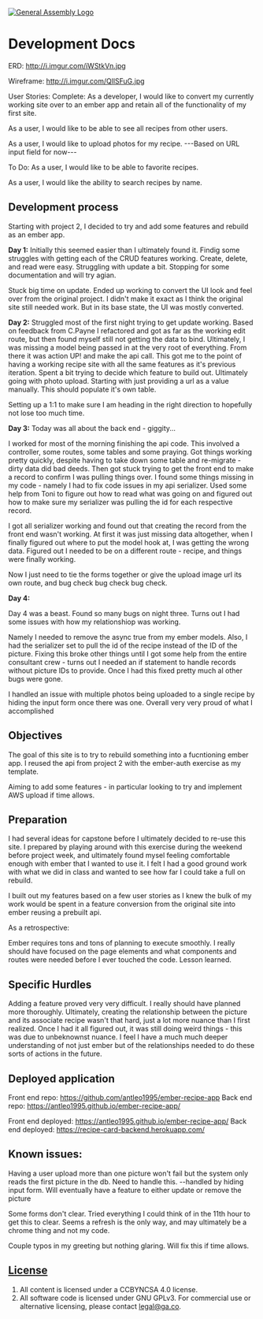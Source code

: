 [![General Assembly Logo](https://camo.githubusercontent.com/1a91b05b8f4d44b5bbfb83abac2b0996d8e26c92/687474703a2f2f692e696d6775722e636f6d2f6b6538555354712e706e67)](https://generalassemb.ly/education/web-development-immersive)

# Development Docs

ERD: http://i.imgur.com/iWStkVn.jpg

Wireframe: http://i.imgur.com/QllSFuG.jpg

User Stories:
Complete:
As a developer, I would like to convert my currently working site over to an ember app and retain all of the functionality of my first site.

As a user, I would like to be able to see all recipes from other users.

As a user, I would like to upload photos for my recipe.
---Based on URL input field for now---

To Do:
As a user, I would like to be able to favorite recipes.

As a user, I would like the ability to search recipes by name.



## Development process

Starting with project 2, I decided to try and add some features and rebuild as an ember app.

**Day 1:**
Initially this seemed easier than I ultimately found it. Findig some struggles with getting each of the CRUD features working.
Create, delete, and read were easy. Struggling with update a bit. Stopping for some documentation and will try agian.

Stuck big time on update. Ended up working to convert the UI look and feel over from the original project. I didn't make it exact as I think the original site still needed work. But in its base state, the UI was mostly converted.

**Day 2:**
Struggled most of the first night trying to get update working. Based on feedback from C.Payne I refactored and got as far as the working edit route, but then found myself still not getting the data to bind. Ultimately, I was missing a model being passed
in at the very root of everything. From there it was action UP! and make the api call. This got me to the point of having a working recipe site with all the same features as it's previous iteration. Spent a bit trying to decide which feature to build out. Ultimately going with photo upload. Starting with just providing a url as a value manually. This should populate it's own table.

Setting up a 1:1 to make sure I am heading in the right direction to hopefully not lose too much time.

**Day 3:**
Today was all about the back end - giggity...

I worked for most of the morning finishing the api code. This involved a controller, some routes, some tables and some praying.
Got things working pretty quickly, despite having to take down some table and re-migrate - dirty data did bad deeds. Then got stuck trying to get the front end to make a record to confirm I was pulling things over. I found some things missing in my code - namely I had to fix code issues in my api serializer. Used some help from Toni to figure out how to read what was going on and figured out how to make sure my serializer was pulling the id for each respective record.

I got all serializer working and found out that creating the record from the front end wasn't working. At first it was just missing data altogether, when I finally figured out where to put the model hook at, I was getting the wrong data. Figured out I needed to be on a different route - recipe, and things were finally working.

Now I just need to tie the forms together or give the upload image url its own route, and bug check bug check bug check.

**Day 4:**

Day 4 was a beast. Found so many bugs on night three. Turns out I had some issues with how my relationshiop was working.

Namely I needed to remove the async true from my ember models. Also, I had the serializer set to pull the id of the recipe instead
of the ID of the picture. Fixing this broke other things until I got some help from the entire consultant crew - turns out I needed an if statement to handle records without picture IDs to provide. Once I had this fixed pretty much al other bugs were gone.

I handled an issue with multiple photos being uploaded to a single recipe by hiding the input form once there was one. Overall very very proud of what I accomplished

## Objectives

The goal of this site is to try to rebuild something into a fucntioning ember app. I reused the api from project 2 with the ember-auth exercise as my template.

Aiming to add some features - in particular looking to try and implement AWS upload if time allows.

## Preparation

I had several ideas for capstone before I ultimately decided to re-use this site. I prepared by playing around with this exercise during the weekend before project week, and ultimately found mysel feeling comfortable enough with ember that I wanted to use it. I felt I had a good ground work with what we did in class and wanted to see how far I could take a full on rebuild.

I built out my features based on a few user stories as I knew the bulk of my work would be spent in a feature conversion from the original site into ember reusing a prebuilt api.

As a retrospective:

Ember requires tons and tons of planning to execute smoothly. I really should have focused on the page elements and what components and routes were needed before I ever touched the code. Lesson learned.

## Specific Hurdles

Adding a feature proved very very difficult. I really should have planned more thoroughly. Ultimately, creating the relationship between the picture and its associate recipe wasn't that hard, just a lot more nuance than I first realized. Once I had it all figured out, it was still doing weird things - this was due to unbeknownst nuance. I feel I have a much much deeper understanding of not just ember but of the relationships needed to do these sorts of actions in the future.

## Deployed application

Front end repo: https://github.com/antleo1995/ember-recipe-app
Back end repo: https://antleo1995.github.io/ember-recipe-app/

Front end deployed: https://antleo1995.github.io/ember-recipe-app/
Back end deployed: https://recipe-card-backend.herokuapp.com/

## Known issues:

Having a user upload more than one picture won't fail but the system only reads the first picture in the db. Need to handle this.
--handled by hiding input form. Will eventually have a feature to either update or remove the picture

Some forms don't clear. Tried everything I could think of in the 11th hour to get this to clear. Seems a refresh is the only way, and may ultimately be a chrome thing and not my code.

Couple typos in my greeting but nothing glaring. Will fix this if time allows.

## [License](LICENSE)

1.  All content is licensed under a CC­BY­NC­SA 4.0 license.
1.  All software code is licensed under GNU GPLv3. For commercial use or
    alternative licensing, please contact legal@ga.co.
